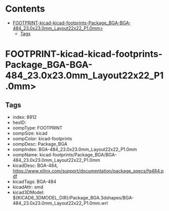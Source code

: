 



Contents
========

* [FOOTPRINT-kicad-kicad-footprints-Package_BGA-BGA-484_23.0x23.0mm_Layout22x22_P1.0mm>](#footprint-kicad-kicad-footprints-package_bga-bga-484_230x230mm_layout22x22_p10mm)
	* [Tags](#tags)

# FOOTPRINT-kicad-kicad-footprints-Package_BGA-BGA-484_23.0x23.0mm_Layout22x22_P1.0mm>

## Tags

- index: 8912
- hexID: 
- oompType: FOOTPRINT
- oompSize: kicad
- oompColor: kicad-footprints
- oompDesc: Package_BGA
- oompIndex: BGA-484_23.0x23.0mm_Layout22x22_P1.0mm
- oompName: kicad-footprints/Package_BGA/BGA-484_23.0x23.0mm_Layout22x22_P1.0mm
- kicadDesc: BGA-484, https://www.xilinx.com/support/documentation/package_specs/fg484.pdf
- kicadTags: BGA-484
- kicadAttr: smd
- kicad3DModel: ${KICAD6_3DMODEL_DIR}/Package_BGA.3dshapes/BGA-484_23.0x23.0mm_Layout22x22_P1.0mm.wrl
